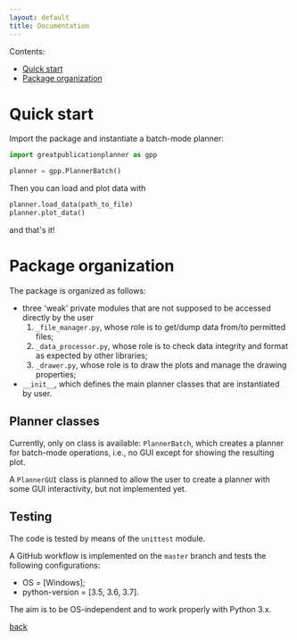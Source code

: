 ```yaml
---
layout: default
title: Documentation
---
```



Contents:
- [Quick start](#quick-start)
- [Package organization](#package-organization)



# Quick start

Import the package and instantiate a batch-mode planner:
```python
import greatpublicationplanner as gpp

planner = gpp.PlannerBatch()
```

Then you can load and plot data with
```python
planner.load_data(path_to_file)
planner.plot_data()
```
and that's it!



# Package organization

The package is organized as follows:
- three 'weak' private modules that are not supposed to be accessed directly by the user
	1. `_file_manager.py`, whose role is to get/dump data from/to permitted files;
	2. `_data_processor.py`, whose role is to check data integrity and format as expected by other libraries;
	3. `_drawer.py`, whose role is to draw the plots and manage the drawing properties;
- `__init__`, which defines the main planner classes that are instantiated by user.


## Planner classes

Currently, only on class is available: `PlannerBatch`, which creates a planner for batch-mode operations,
i.e., no GUI except for showing the resulting plot.

A `PlannerGUI` class is planned to allow the user to create a planner with some GUI interactivity,
but not implemented yet.


## Testing

The code is tested by means of the `unittest` module.

A GitHub workflow is implemented on the `master` branch and tests the following configurations:
- OS = [Windows];
- python-version = [3.5, 3.6, 3.7].

The aim is to be OS-independent and to work properly with Python 3.x.


[back](./)
